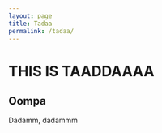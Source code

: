 ```yaml
---
layout: page
title: Tadaa
permalink: /tadaa/
---
```


# THIS IS TAADDAAAA

## Oompa


Dadamm, dadammm
